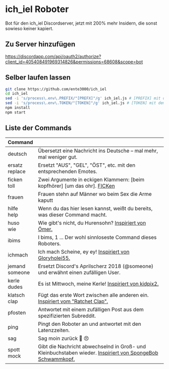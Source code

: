 # ich_iel Roboter

Bot für den ich_iel Discordserver, jetzt mit 200% mehr Insidern, die sonst sowieso keiner kapiert.

## Zu Server hinzufügen

https://discordapp.com/api/oauth2/authorize?client_id=405408491969314826&permissions=68608&scope=bot

## Selber laufen lassen

```bash
git clone https://github.com/ente3000/ich_iel
cd ich_iel
sed -i 's/process\.env\.PREFIX/"[PREFX]"/g' ich_iel.js # [PREFIX] mit dem gewünschten Prefix ersetzen
sed -i 's/process\.env\.TOKEN/"[TOKEN]"/g' ich_iel.js # [TOKEN] mit dem Discord-Bot-Token ersetzen
npm install
npm start
```
## Liste der Commands

| Command | |
|-|-|
| deutsch | Übersetzt eine Nachricht ins Deutsche – mal mehr, mal weniger gut. |
| ersatz<br>replace | Ersetzt "AUS", "GEL", "ÖST", etc. mit den entsprechenden Emotes. |
| ficken<br>toll | Zwei Argumente in eckigen Klammern: [beim kopfhörer] [um das ohr]. [FICKen](https://github.com/samogot/betterdiscord-plugins/blob/master/v2/Quoter/link-stub.md?guild_id=392678434687549440&channel_id=430838493359636490&message_id=431582731239948308&author_id=254703312312467467) |
| frauen | Frauen stehn auf Männer wo beim Sex die Arme kaputt |
| hilfe<br>help | Wenn du das hier lesen kannst, weißt du bereits, was dieser Command macht. |
| huso<br>wie | Wie gibt's nicht, du Hurensohn? [Inspiriert von Ömer.](https://www.facebook.com/KFC.Deutschland/posts/1145486008814468?comment_id=1145949152101487&reply_comment_id=1145955162100886) |
| ibims | I bims, 1 ... Der wohl sinnloseste Command dieses Roboters. |
| ichmach | Ich mach Scheine, ey ey! [Inspiriert von Gloryholei55.](https://www.gutefrage.net/frage/wie-findet-ihr-meinen-ganster-rap-text) |
| jemand<br>someone | Ersetzt Discord's Aprilscherz 2018 (@someone) und erwähnt einen zufälligen User. |
| kerle<br>dudes | Es ist Mittwoch, meine Kerle! [Inspiriert von kidpix2.](https://web.archive.org/web/20161007164108/https://kidpix2.tumblr.com/post/104840641707/wednesday-meme) |
| klatsch<br>clap | Fügt das erste Wort zwischen alle anderen ein. [Inspiriert vom \"Ratchet Clap\".](https://www.urbandictionary.com/define.php?term=Ratchet+Clap) |
| pfosten | Antwortet mit einem zufälligen Post aus dem spezifizierten Subreddit. |
| ping | Pingt den Roboter an und antwortet mit den Latenzzeiten. |
| sag | Sag moin zurück 🔫 😠 |
| spott<br>mock | Gibt die Nachricht abwechselnd in Groß- und Kleinbuchstaben wieder. [Inspiriert von SpongeBob Schwammkopf.](https://www.imdb.com/title/tt2512000/) |
